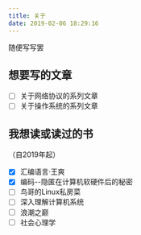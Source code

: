 ```yaml
---
title: 关于
date: 2019-02-06 18:29:16
---
```


随便写写罢

## 想要写的文章

- [ ] 关于网络协议的系列文章
- [ ] 关于操作系统的系列文章

## 我想读或读过的书

（自2019年起）

- [x] 汇编语言·王爽
- [x] 编码--隐匿在计算机软硬件后的秘密
- [ ] 鸟哥的Linux私房菜
- [ ] 深入理解计算机系统
- [ ] 浪潮之巅
- [ ] 社会心理学